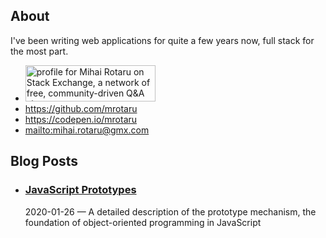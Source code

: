 ## About

I've been writing web applications for quite a few years now, full stack for the most part.

<ul class='list--media'>
  <li>
    <a
      href="https://stackexchange.com/users/201300?tab=accounts">
      <img
        src="https://stackexchange.com/users/flair/201300.png"
        width='208'
        height='58'
        alt="profile for Mihai Rotaru on Stack Exchange, a network of free, community-driven Q&A sites"
        title="profile for Mihai Rotaru on Stack Exchange, a network of free, community-driven Q&A sites"
      />
      </a>
    </li>
    <li><a href="https://github.com/mrotaru">https://github.com/mrotaru</a></li>
    <li><a href="https://codepen.io/mrotaru">https://codepen.io/mrotaru</a></li>
    <li><a href="mihai.rotaru@gmx.com">mailto:mihai.rotaru@gmx.com</a></li>
</ul>

## Blog Posts

<ul class='list--media'>
  <li class='blog-post-list-item'>
    <h3><a href="/blog/javascript-prototypes">JavaScript Prototypes</a></h3>
    <p><span title="Last Updated" class="date">2020-01-26</span> <span class="separator">—</span>
    A detailed description of the prototype mechanism, the foundation of object-oriented programming in JavaScript
    </p>
  </li>
</ul>